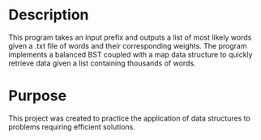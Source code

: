 # Description
This program takes an input prefix and outputs a list of most likely words given a .txt file of words and their corresponding weights. The program implements a balanced BST coupled with a map data structure to quickly retrieve data given a list containing thousands of words.

# Purpose
This project was created to practice the application of data structures to problems requiring efficient solutions.
